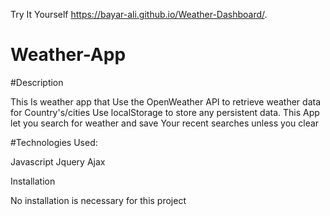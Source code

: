 
Try It Yourself https://bayar-ali.github.io/Weather-Dashboard/.

# Weather-App

#Description

This Is weather app that Use the OpenWeather API to retrieve weather data for Country's/cities
Use localStorage to store any persistent data. This App let you search for weather and save Your recent searches
unless you clear

#Technologies Used:

Javascript
Jquery
Ajax 

Installation

No installation is necessary for this project

